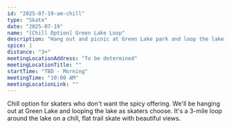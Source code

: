 ```yaml
---
id: "2025-07-19-am-chill"
type: "Skate"
date: "2025-07-19"
name: "[Chill Option] Green Lake Loop"
description: "Hang out and picnic at Green Lake park and loop the lake trail"
spice: 1
distance: "3+"
meetingLocationAddress: "To be determined"
meetingLocationTitle: ""
startTime: "TBD - Morning"
meetingTime: "10:00 AM"
meetingLocationLink: ""
---
```


Chill option for skaters who don't want the spicy offering. We'll be hanging out at Green Lake
and looping the lake as skaters choose. It's a 3-mile loop around the lake on a chill, flat trail
skate with beautiful views.
